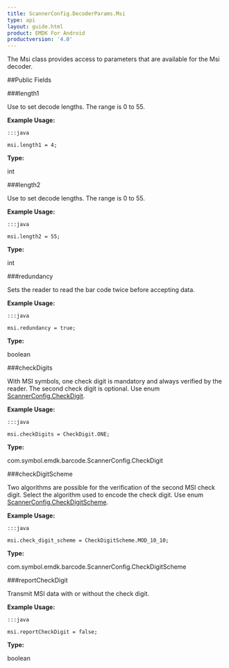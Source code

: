 ```yaml
---
title: ScannerConfig.DecoderParams.Msi
type: api
layout: guide.html
product: EMDK For Android
productversion: '4.0'
---
```



The Msi class provides access to parameters that are available for
 the Msi decoder.

##Public Fields

###length1

Use to set decode lengths. The range is 0 to 55.
 
 

**Example Usage:**
	
	:::java
	
	msi.length1 = 4;
	


**Type:**

int

###length2

Use to set decode lengths. The range is 0 to 55.
 
 

**Example Usage:**
	
	:::java
	
	msi.length2 = 55;
	


**Type:**

int

###redundancy

Sets the reader to read the bar code twice before accepting data.
 
 

**Example Usage:**
	
	:::java
	
	msi.redundancy = true;
	


**Type:**

boolean

###checkDigits

With MSI symbols, one check digit is mandatory and always
 verified by the reader. The second check digit is optional. Use
 enum [ ScannerConfig.CheckDigit](../ScannerConfig-CheckDigit).
 
 

**Example Usage:**
	
	:::java
	
	msi.checkDigits = CheckDigit.ONE;
	


**Type:**

com.symbol.emdk.barcode.ScannerConfig.CheckDigit

###checkDigitScheme

Two algorithms are possible for the verification of the second
 MSI check digit. Select the algorithm used to encode the check
 digit. Use enum [ ScannerConfig.CheckDigitScheme](../ScannerConfig-CheckDigitScheme).
 
 

**Example Usage:**
	
	:::java
	
	msi.check_digit_scheme = CheckDigitScheme.MOD_10_10;
	


**Type:**

com.symbol.emdk.barcode.ScannerConfig.CheckDigitScheme

###reportCheckDigit

Transmit MSI data with or without the check digit.
 
 

**Example Usage:**
	
	:::java
	
	msi.reportCheckDigit = false;
	


**Type:**

boolean













